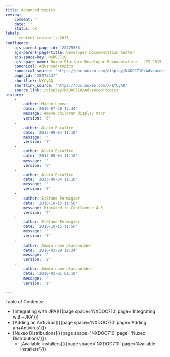 ```yaml
---
title: Advanced topics
review:
    comment: ''
    date: ''
    status: ok
labels:
    - content-review-lts2015
confluence:
    ajs-parent-page-id: '28475536'
    ajs-parent-page-title: Developer Documentation Center
    ajs-space-key: NXDOC710
    ajs-space-name: Nuxeo Platform Developer Documentation — LTS 2015
    canonical: Advanced+topics
    canonical_source: 'https://doc.nuxeo.com/display/NXDOC710/Advanced+topics'
    page_id: '28475537'
    shortlink: kYCyAQ
    shortlink_source: 'https://doc.nuxeo.com/x/kYCyAQ'
    source_link: /display/NXDOC710/Advanced+topics
history:
    - 
        author: Manon Lumeau
        date: '2016-07-20 13:44'
        message: emove children display macr
        version: '8'
    - 
        author: Alain Escaffre
        date: '2013-09-04 11:18'
        message: ''
        version: '7'
    - 
        author: Alain Escaffre
        date: '2013-09-04 11:18'
        message: ''
        version: '6'
    - 
        author: Alain Escaffre
        date: '2013-09-04 11:18'
        message: ''
        version: '5'
    - 
        author: Stéfane Fermigier
        date: '2010-10-15 11:56'
        message: Migrated to Confluence 4.0
        version: '4'
    - 
        author: Stéfane Fermigier
        date: '2010-10-15 11:56'
        message: ''
        version: '3'
    - 
        author: Admin name placeholder
        date: '2010-03-29 19:24'
        message: ''
        version: '2'
    - 
        author: Admin name placeholder
        date: '2010-03-01 01:19'
        message: ''
        version: '1'

---
```

Table of Contents:

*   [Integrating with JPA]({{page space='NXDOC710' page='Integrating with+JPA'}})
*   [Adding an Antivirus]({{page space='NXDOC710' page='Adding an+Antivirus'}})
*   [Nuxeo Distributions]({{page space='NXDOC710' page='Nuxeo Distributions'}})
    *   [Available installers]({{page space='NXDOC710' page='Available installers'}})